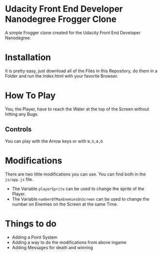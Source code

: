 # Udacity Front End Developer Nanodegree Frogger Clone

A simple Frogger clone created for the Udacity Front End Developer Nanodegree.

# Installation
It is pretty easy, just download all of the Files in this Repository, do them in a Folder and run the index.html with your favorite Browser.

# How To Play
You, the Player, have to reach the Water at the top of the Screen without hitting any Bugs.

## Controls
You can play with the Arrow keys or with `W,S,A,D`

# Modifications
There are two little modifications you can use. You can find both in the `js/app.js` file.
* The Variable `playerSprite` can be used to change the sprite of the Player.
* The Variable `numberOfMaxEnemiesOnScreen` can be used to change the number on Enemies on the Screen at the same Time.

# Things to do
* Adding a Point System
* Adding a way to do the modifications from above ingame
* Adding Messages for death and winning